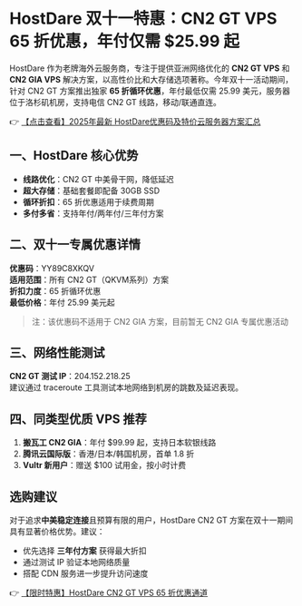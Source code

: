 # HostDare 双十一特惠：CN2 GT VPS 65 折优惠，年付仅需 $25.99 起

HostDare 作为老牌海外云服务商，专注于提供亚洲网络优化的 **CN2 GT VPS** 和 **CN2 GIA VPS** 解决方案，以高性价比和大存储选项著称。今年双十一活动期间，针对 CN2 GT 方案推出独家 **65 折循环优惠**，年付最低仅需 25.99 美元，服务器位于洛杉矶机房，支持电信 CN2 GT 线路，移动/联通直连。

👉 [【点击查看】2025年最新 HostDare优惠码及特价云服务器方案汇总](https://bit.ly/hostdare)

## 一、HostDare 核心优势
- **线路优化**：CN2 GT 中美骨干网，降低延迟
- **超大存储**：基础套餐即配备 30GB SSD
- **循环折扣**：65 折优惠适用于续费周期
- **多付多省**：支持年付/两年付/三年付方案

## 二、双十一专属优惠详情
**优惠码**：YY89C8XKQV  
**适用范围**：所有 CN2 GT（QKVM系列）方案  
**折扣力度**：65 折循环优惠  
**最低价格**：年付 25.99 美元起  

> 注：该优惠码不适用于 CN2 GIA 方案，目前暂无 CN2 GIA 专属优惠活动

## 三、网络性能测试
**CN2 GT 测试 IP**：204.152.218.25  
建议通过 traceroute 工具测试本地网络到机房的跳数及延迟表现。

## 四、同类型优质 VPS 推荐
1. **搬瓦工 CN2 GIA**：年付 $99.99 起，支持日本软银线路
2. **腾讯云国际版**：香港/日本/韩国机房，首单 1.8 折
3. **Vultr 新用户**：赠送 $100 试用金，按小时计费

## 选购建议
对于追求**中美稳定连接**且预算有限的用户，HostDare CN2 GT 方案在双十一期间具有显著价格优势。建议：
- 优先选择 **三年付方案** 获得最大折扣
- 通过测试 IP 验证本地网络质量
- 搭配 CDN 服务进一步提升访问速度

👉 [【限时特惠】HostDare CN2 GT VPS 65 折优惠通道](https://bit.ly/hostdare)